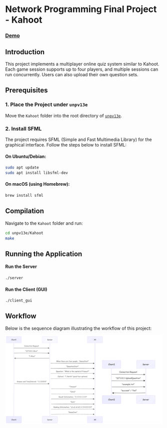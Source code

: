 # Network Programming Final Project - Kahoot
### [Demo](https://youtu.be/n9zhfwTx_iU)
## Introduction

This project implements a multiplayer online quiz system similar to Kahoot. Each game session supports up to four players, and multiple sessions can run concurrently. Users can also upload their own question sets.

## Prerequisites

### 1. Place the Project under `unpv13e`
Move the `Kahoot` folder into the root directory of [`unpv13e`](https://github.com/unpbook/unpv13e).

### 2. Install SFML
The project requires SFML (Simple and Fast Multimedia Library) for the graphical interface. 
Follow the steps below to install SFML:
#### On Ubuntu/Debian:
```bash
sudo apt update
sudo apt install libsfml-dev
```
#### On macOS (using Homebrew):
```bash
brew install sfml
```
## Compilation
Navigate to the `Kahoot` folder and run:

```bash
cd unpv13e/Kahoot
make
```

## Running the Application

#### Run the Server
```bash
./server
```

#### Run the Client (GUI)
```bash
./client_gui
```

## Workflow

Below is the sequence diagram illustrating the workflow of this project:

![sequence diagram](docs/Flow_chart.png)
